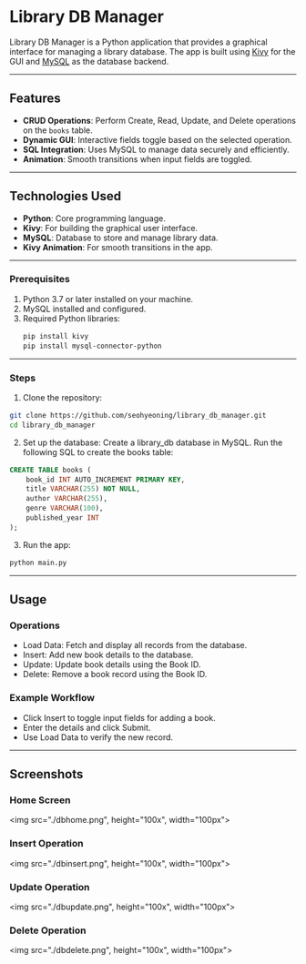# Library DB Manager

Library DB Manager is a Python application that provides a graphical interface for managing a library database. The app is built using [Kivy](https://kivy.org/) for the GUI and [MySQL](https://www.mysql.com/) as the database backend.

---

## Features

- **CRUD Operations**: Perform Create, Read, Update, and Delete operations on the `books` table.
- **Dynamic GUI**: Interactive fields toggle based on the selected operation.
- **SQL Integration**: Uses MySQL to manage data securely and efficiently.
- **Animation**: Smooth transitions when input fields are toggled.

---

## Technologies Used

- **Python**: Core programming language.
- **Kivy**: For building the graphical user interface.
- **MySQL**: Database to store and manage library data.
- **Kivy Animation**: For smooth transitions in the app.

---

### Prerequisites
1. Python 3.7 or later installed on your machine.
2. MySQL installed and configured.
3. Required Python libraries:
   ```bash
   pip install kivy
   pip install mysql-connector-python
   
---

### Steps
1. Clone the repository:
```bash
git clone https://github.com/seohyeoning/library_db_manager.git
cd library_db_manager
```

2. Set up the database:
Create a library_db database in MySQL.
Run the following SQL to create the books table:
```sql
CREATE TABLE books (
    book_id INT AUTO_INCREMENT PRIMARY KEY,
    title VARCHAR(255) NOT NULL,
    author VARCHAR(255),
    genre VARCHAR(100),
    published_year INT
);
 ```

3. Run the app:
```bash
python main.py
```

---

## Usage
### Operations
- Load Data: Fetch and display all records from the database.
- Insert: Add new book details to the database.
- Update: Update book details using the Book ID.
- Delete: Remove a book record using the Book ID.
### Example Workflow
- Click Insert to toggle input fields for adding a book.
- Enter the details and click Submit.
- Use Load Data to verify the new record.

---
## Screenshots
### Home Screen
<img src="./dbhome.png", height="100x", width="100px">
### Insert Operation
<img src="./dbinsert.png", height="100x", width="100px">
### Update Operation
<img src="./dbupdate.png", height="100x", width="100px">
### Delete Operation
<img src="./dbdelete.png", height="100x", width="100px">

